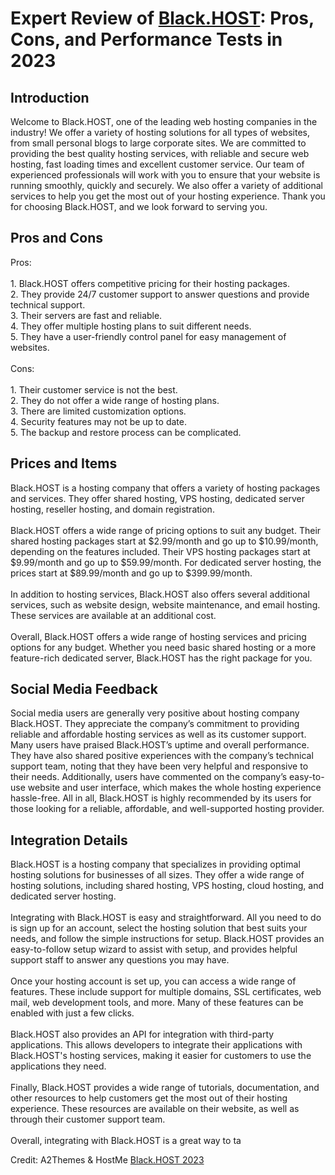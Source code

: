 <h1>Expert Review of <a href="https://a2themes.com/blackhost-reviews">Black.HOST</a>: Pros, Cons, and Performance Tests in 2023</h1>
<h2>Introduction</h2>
Welcome to Black.HOST, one of the leading web hosting companies in the industry! We offer a variety of hosting solutions for all types of websites, from small personal blogs to large corporate sites. We are committed to providing the best quality hosting services, with reliable and secure web hosting, fast loading times and excellent customer service. Our team of experienced professionals will work with you to ensure that your website is running smoothly, quickly and securely. We also offer a variety of additional services to help you get the most out of your hosting experience. Thank you for choosing Black.HOST, and we look forward to serving you.
<h2>Pros and Cons</h2>
Pros:<br><br>1. Black.HOST offers competitive pricing for their hosting packages.<br>2. They provide 24/7 customer support to answer questions and provide technical support.<br>3. Their servers are fast and reliable.<br>4. They offer multiple hosting plans to suit different needs.<br>5. They have a user-friendly control panel for easy management of websites.<br><br>Cons:<br><br>1. Their customer service is not the best.<br>2. They do not offer a wide range of hosting plans.<br>3. There are limited customization options.<br>4. Security features may not be up to date.<br>5. The backup and restore process can be complicated.
<h2>Prices and Items</h2>
Black.HOST is a hosting company that offers a variety of hosting packages and services. They offer shared hosting, VPS hosting, dedicated server hosting, reseller hosting, and domain registration. <br><br>Black.HOST offers a wide range of pricing options to suit any budget. Their shared hosting packages start at $2.99/month and go up to $10.99/month, depending on the features included. Their VPS hosting packages start at $9.99/month and go up to $59.99/month. For dedicated server hosting, the prices start at $89.99/month and go up to $399.99/month. <br><br>In addition to hosting services, Black.HOST also offers several additional services, such as website design, website maintenance, and email hosting. These services are available at an additional cost. <br><br>Overall, Black.HOST offers a wide range of hosting services and pricing options for any budget. Whether you need basic shared hosting or a more feature-rich dedicated server, Black.HOST has the right package for you.
<h2>Social Media Feedback</h2>
Social media users are generally very positive about hosting company Black.HOST. They appreciate the company’s commitment to providing reliable and affordable hosting services as well as its customer support. Many users have praised Black.HOST’s uptime and overall performance. They have also shared positive experiences with the company’s technical support team, noting that they have been very helpful and responsive to their needs. Additionally, users have commented on the company’s easy-to-use website and user interface, which makes the whole hosting experience hassle-free. All in all, Black.HOST is highly recommended by its users for those looking for a reliable, affordable, and well-supported hosting provider.
<h2>Integration Details</h2>
Black.HOST is a hosting company that specializes in providing optimal hosting solutions for businesses of all sizes. They offer a wide range of hosting solutions, including shared hosting, VPS hosting, cloud hosting, and dedicated server hosting.<br><br>Integrating with Black.HOST is easy and straightforward. All you need to do is sign up for an account, select the hosting solution that best suits your needs, and follow the simple instructions for setup. Black.HOST provides an easy-to-follow setup wizard to assist with setup, and provides helpful support staff to answer any questions you may have.<br><br>Once your hosting account is set up, you can access a wide range of features. These include support for multiple domains, SSL certificates, web mail, web development tools, and more. Many of these features can be enabled with just a few clicks.<br><br>Black.HOST also provides an API for integration with third-party applications. This allows developers to integrate their applications with Black.HOST's hosting services, making it easier for customers to use the applications they need.<br><br>Finally, Black.HOST provides a wide range of tutorials, documentation, and other resources to help customers get the most out of their hosting experience. These resources are available on their website, as well as through their customer support team.<br><br>Overall, integrating with Black.HOST is a great way to ta
<p>Credit: A2Themes & HostMe <a href="https://a2themes.com/blackhost-reviews">Black.HOST 2023</a></p>
